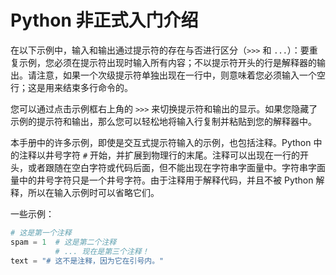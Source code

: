 # Python 非正式入门介绍

在以下示例中，输入和输出通过提示符的存在与否进行区分（`>>>` 和 `...`）：要重复示例，您必须在提示符出现时输入所有内容；不以提示符开头的行是解释器的输出。请注意，如果一个次级提示符单独出现在一行中，则意味着您必须输入一个空行；这是用来结束多行命令的。

您可以通过点击示例框右上角的 `>>>` 来切换提示符和输出的显示。如果您隐藏了示例的提示符和输出，那么您可以轻松地将输入行复制并粘贴到您的解释器中。

本手册中的许多示例，即使是交互式提示符输入的示例，也包括注释。Python 中的注释以井号字符 `#` 开始，并扩展到物理行的末尾。注释可以出现在一行的开头，或者跟随在空白字符或代码后面，但不能出现在字符串字面量中。字符串字面量中的井号字符只是一个井号字符。由于注释用于解释代码，并且不被 Python 解释，所以在输入示例时可以省略它们。

一些示例：

```python
# 这是第一个注释
spam = 1  # 这是第二个注释
          # ... 现在是第三个注释！
text = "# 这不是注释，因为它在引号内。"
```
